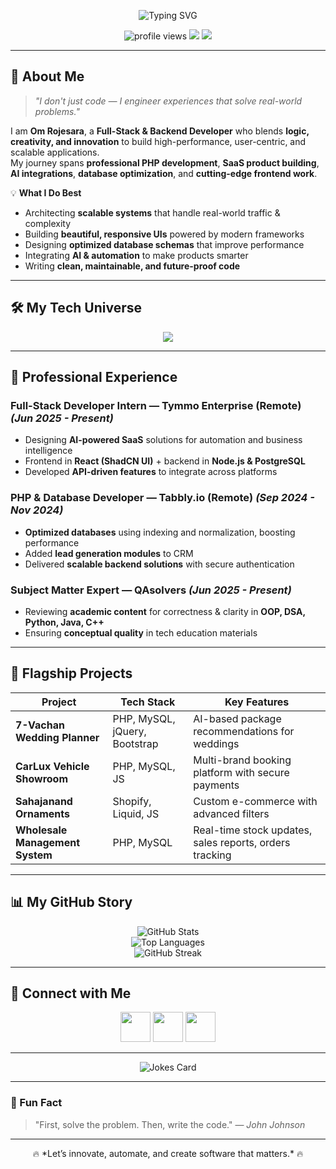 <!-- Banner with Animation -->
<p align="center">
  <img src="https://readme-typing-svg.herokuapp.com?font=Fira+Code&size=28&duration=4000&pause=1000&color=00F700&center=true&vCenter=true&width=900&lines=Hi%2C+I'm+Om+Rojesara+%F0%9F%91%8B;Full-Stack+%26+Backend+Developer+from+India+%F0%9F%87%AE%F0%9F%87%B3;Passionate+about+AI%2C+Big+Data%2C+and+Automation;Turning+Ideas+into+Impactful+Software+Solutions" alt="Typing SVG" />
</p>

<!-- Badges -->
<p align="center">
  <img src="https://komarev.com/ghpvc/?username=omrojesara&label=Profile%20Views&color=blue&style=for-the-badge" alt="profile views"/>
  <img src="https://img.shields.io/badge/Focus-Full%20Stack%20%7C%20Backend%20Dev-blueviolet?style=for-the-badge"/>
  <img src="https://img.shields.io/badge/Loves-AI%20%7C%20Big%20Data%20%7C%20Automation-orange?style=for-the-badge"/>
</p>

---

## 🌟 About Me
> *"I don't just code — I engineer experiences that solve real-world problems."*

I am **Om Rojesara**, a **Full-Stack & Backend Developer** who blends **logic, creativity, and innovation** to build high-performance, user-centric, and scalable applications.  
My journey spans **professional PHP development**, **SaaS product building**, **AI integrations**, **database optimization**, and **cutting-edge frontend work**.

💡 **What I Do Best**  
- Architecting **scalable systems** that handle real-world traffic & complexity  
- Building **beautiful, responsive UIs** powered by modern frameworks  
- Designing **optimized database schemas** that improve performance  
- Integrating **AI & automation** to make products smarter  
- Writing **clean, maintainable, and future-proof code**  

---

## 🛠 My Tech Universe
<p align="center">
  <img src="https://skillicons.dev/icons?i=python,java,cpp,cs,js,html,css,react,php,nodejs,express,asp,dotnet,laravel,bootstrap,mysql,postgres,oracle,mongodb,git,github,gitlab,linux,docker,aws&perline=9" />
</p>

---

## 💼 Professional Experience
### **Full-Stack Developer Intern — Tymmo Enterprise (Remote)** *(Jun 2025 - Present)*
- Designing **AI-powered SaaS** solutions for automation and business intelligence  
- Frontend in **React (ShadCN UI)** + backend in **Node.js & PostgreSQL**  
- Developed **API-driven features** to integrate across platforms  

### **PHP & Database Developer — Tabbly.io (Remote)** *(Sep 2024 - Nov 2024)*
- **Optimized databases** using indexing and normalization, boosting performance  
- Added **lead generation modules** to CRM  
- Delivered **scalable backend solutions** with secure authentication  

### **Subject Matter Expert — QAsolvers** *(Jun 2025 - Present)*
- Reviewing **academic content** for correctness & clarity in **OOP, DSA, Python, Java, C++**  
- Ensuring **conceptual quality** in tech education materials  

---

## 🚀 Flagship Projects
| Project | Tech Stack | Key Features |
|---------|------------|--------------|
| **7-Vachan Wedding Planner** | PHP, MySQL, jQuery, Bootstrap | AI-based package recommendations for weddings |
| **CarLux Vehicle Showroom** | PHP, MySQL, JS | Multi-brand booking platform with secure payments |
| **Sahajanand Ornaments** | Shopify, Liquid, JS | Custom e-commerce with advanced filters |
| **Wholesale Management System** | PHP, MySQL | Real-time stock updates, sales reports, orders tracking |

---

## 📊 My GitHub Story
<div align="center">

![GitHub Stats](https://github-readme-stats.vercel.app/api?username=omrojesara&show_icons=true&theme=tokyonight&count_private=true)  
![Top Languages](https://github-readme-stats.vercel.app/api/top-langs/?username=omrojesara&layout=compact&theme=tokyonight)  
![GitHub Streak](https://github-readme-streak-stats.herokuapp.com/?user=omrojesara&theme=tokyonight)

</div>

---

## 🤝 Connect with Me
<p align="center">
  <a href="https://linkedin.com/in/omrojesara"><img src="https://skillicons.dev/icons?i=linkedin" width="48" /></a>
  <a href="mailto:rojesaraom1@gmail.com"><img src="https://skillicons.dev/icons?i=gmail" width="48" /></a>
  <a href="https://github.com/OmRojesara"><img src="https://skillicons.dev/icons?i=github" width="48" /></a>
</p>

---

<p align="center">
<img src="https://readme-jokes.vercel.app/api?theme=tokyonight" alt="Jokes Card" />
</p>

---

### 🎯 Fun Fact
> "First, solve the problem. Then, write the code." — *John Johnson*

---

<p align="center">
🔥 *Let’s innovate, automate, and create software that matters.* 🔥
</p>

